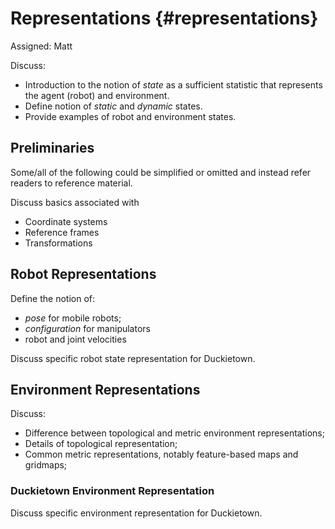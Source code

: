 # Representations  {#representations}

Assigned: Matt

Discuss:

* Introduction to the notion of *state* as a sufficient statistic that represents the agent (robot) and environment.
* Define notion of *static* and *dynamic* states.
* Provide examples of robot and environment states.

## Preliminaries

Some/all of the following could be simplified or omitted and instead refer readers to reference material.

Discuss basics associated with

* Coordinate systems
* Reference frames
* Transformations

## Robot Representations

Define the notion of:

* *pose* for mobile robots;
* *configuration* for manipulators
* robot and joint velocities

Discuss specific robot state representation for Duckietown.

## Environment Representations

Discuss:

* Difference between topological and metric environment representations;
* Details of topological representation;
* Common metric representations, notably feature-based maps and gridmaps;

### Duckietown Environment Representation

Discuss specific environment representation for Duckietown.
